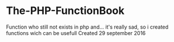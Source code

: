 # The-PHP-FunctionBook
Function who still not exists in php and... it's really sad, so i created functions wich can be usefull
Created 29 september 2016
